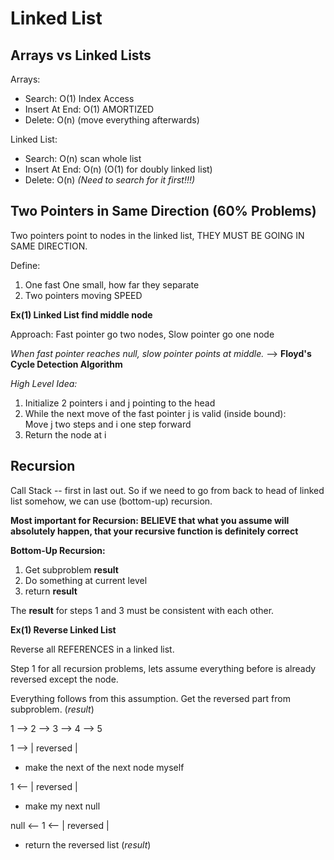 # Linked List

## Arrays vs Linked Lists

Arrays: <br>
* Search: O(1) Index Access <br>
* Insert At End: O(1) AMORTIZED <br>
* Delete: O(n) (move everything afterwards) <br>

Linked List: <br> 
* Search: O(n) scan whole list <br>
* Insert At End: O(n) (O(1) for doubly linked list) <br>
* Delete: O(n) *(Need to search for it first!!!)* <br>

## Two Pointers in Same Direction (60% Problems)

Two pointers point to nodes in the linked list, THEY MUST BE GOING IN SAME DIRECTION. <br>

Define: <br>
1. One fast One small, how far they separate <br>
2. Two pointers moving SPEED <br>

**Ex(1) Linked List find middle node**

Approach: Fast pointer go two nodes, Slow pointer go one node

  *When fast pointer reaches null, slow pointer points at middle.* --> **Floyd's Cycle Detection Algorithm**

*High Level Idea:*

1. Initialize 2 pointers i and j pointing to the head <br>
2. While the next move of the fast pointer j is valid (inside bound): <br>
        Move j two steps and i one step forward <br>
3. Return the node at i <br>

## Recursion

Call Stack -- first in last out. So if we need to go from back to head of linked list somehow, we can use (bottom-up) recursion.

**Most important for Recursion: BELIEVE that what you assume will absolutely happen, that your recursive function is definitely correct**

**Bottom-Up Recursion:** <br>
1. Get subproblem **result** <br>
2. Do something at current level <br>
3. return **result** <br>

The **result** for steps 1 and 3 must be consistent with each other.

**Ex(1) Reverse Linked List**

Reverse all REFERENCES in a linked list.

Step 1 for all recursion problems, lets assume everything before is already reversed except the node.

Everything follows from this assumption. Get the reversed part from subproblem. (*result*)

1 --> 2 --> 3 --> 4 --> 5

1 --> | reversed |

* make the next of the next node myself

1 <-- | reversed |

* make my next null

null <-- 1 <-- | reversed |

* return the reversed list (*result*)





















